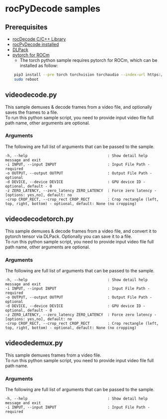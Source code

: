 # rocPyDecode samples

## Prerequisites
* [rocDecode C/C++ Library](https://github.com/ROCm/rocDecode)
* [rocPyDecode installed](../README.md#rocpydecode-install)
* [DLPack](https://pypi.org/project/dlpack/)
* [pytorch for ROCm](https://pytorch.org/get-started/locally/)
    - The torch python sample requires pytorch for ROCm, which can be installed as follow:
```bash
    pip3 install --pre torch torchvision torchaudio --index-url https://download.pytorch.org/whl/nightly/rocm6.0
    sudo reboot 
```

## videodecode.py

This sample demuxes & decode frames from a video file, and optionally saves the frames to a file. \
To run this python sample script, you need to provide input video file full path name, other arguments are optional.

### Arguments
The following are full list of arguments that can be passed to the sample.
```
-h, --help                                    : Show detail help message and exit
-i INPUT, --input INPUT                       : Input File Path - required
-o OUTPUT, --output OUTPUT                    : Output File Path - optional
-d DEVICE, --device DEVICE                    : GPU device ID - optional, default - 0
-z ZERO_LATENCY, --zero_latency ZERO_LATENCY  : Force zero latency - [options: yes,no], default: no
-crop CROP_RECT, --crop_rect CROP_RECT        : Crop rectangle (left, top, right, bottom) - optional, default: None (no cropping)
```

## videodecodetorch.py

This sample demuxes & decode frames from a video file, and convert it to pytorch tensor via DLPack. Optionally you can save it to a file. \
To run this python sample script, you need to provide input video file full path name, other arguments are optional.

### Arguments
The following are full list of arguments that can be passed to the sample.
```
-h, --help                                    : Show detail help message and exit
-i INPUT, --input INPUT                       : Input File Path - required
-o OUTPUT, --output OUTPUT                    : Output File Path - optional
-d DEVICE, --device DEVICE                    : GPU device ID - optional, default - 0
-z ZERO_LATENCY, --zero_latency ZERO_LATENCY  : Force zero latency - [options: yes,no], default: no
-crop CROP_RECT, --crop_rect CROP_RECT        : Crop rectangle (left, top, right, bottom) - optional, default: None (no cropping)
```

## videodedemux.py

This sample demuxes frames from a video file. \
To run this python sample script, you need to provide input video file full path name.

### Arguments
The following are full list of arguments that can be passed to the sample.
```
-h, --help                                    : Show detail help message and exit
-i INPUT, --input INPUT                       : Input File Path - required
```
